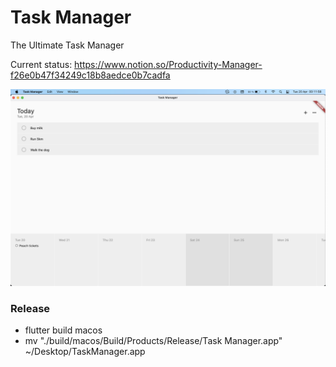 # Task Manager

The Ultimate Task Manager

Current status: https://www.notion.so/Productivity-Manager-f26e0b47f34249c18b8aedce0b7cadfa

![Product Showcase](showcase.png)

### Release

- flutter build macos
- mv "./build/macos/Build/Products/Release/Task Manager.app" ~/Desktop/TaskManager.app

